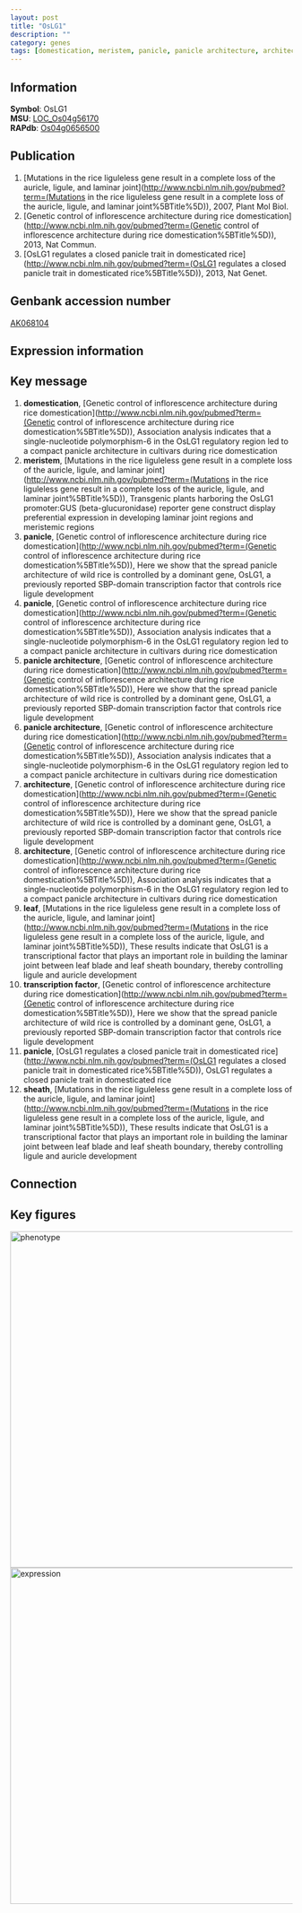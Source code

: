 ```yaml
---
layout: post
title: "OsLG1"
description: ""
category: genes
tags: [domestication, meristem, panicle, panicle architecture, architecture, leaf, transcription factor, sheath, Gene]
---
```


## Information
__Symbol__: OsLG1  
__MSU__: [LOC_Os04g56170](http://rice.plantbiology.msu.edu/cgi-bin/ORF_infopage.cgi?orf=LOC_Os04g56170)  
__RAPdb__: [Os04g0656500](http://rapdb.dna.affrc.go.jp/viewer/gbrowse_details/irgsp1?name=Os04g0656500)  

## Publication
1. [Mutations in the rice liguleless gene result in a complete loss of the auricle, ligule, and laminar joint](http://www.ncbi.nlm.nih.gov/pubmed?term=(Mutations in the rice liguleless gene result in a complete loss of the auricle, ligule, and laminar joint%5BTitle%5D)), 2007, Plant Mol Biol.
2. [Genetic control of inflorescence architecture during rice domestication](http://www.ncbi.nlm.nih.gov/pubmed?term=(Genetic control of inflorescence architecture during rice domestication%5BTitle%5D)), 2013, Nat Commun.
3. [OsLG1 regulates a closed panicle trait in domesticated rice](http://www.ncbi.nlm.nih.gov/pubmed?term=(OsLG1 regulates a closed panicle trait in domesticated rice%5BTitle%5D)), 2013, Nat Genet.

## Genbank accession number
[AK068104](http://www.ncbi.nlm.nih.gov/nuccore/AK068104)

## Expression information

## Key message
1. __domestication__, [Genetic control of inflorescence architecture during rice domestication](http://www.ncbi.nlm.nih.gov/pubmed?term=(Genetic control of inflorescence architecture during rice domestication%5BTitle%5D)),  Association analysis indicates that a single-nucleotide polymorphism-6 in the OsLG1 regulatory region led to a compact panicle architecture in cultivars during rice domestication
2. __meristem__, [Mutations in the rice liguleless gene result in a complete loss of the auricle, ligule, and laminar joint](http://www.ncbi.nlm.nih.gov/pubmed?term=(Mutations in the rice liguleless gene result in a complete loss of the auricle, ligule, and laminar joint%5BTitle%5D)),  Transgenic plants harboring the OsLG1 promoter:GUS (beta-glucuronidase) reporter gene construct display preferential expression in developing laminar joint regions and meristemic regions
3. __panicle__, [Genetic control of inflorescence architecture during rice domestication](http://www.ncbi.nlm.nih.gov/pubmed?term=(Genetic control of inflorescence architecture during rice domestication%5BTitle%5D)),  Here we show that the spread panicle architecture of wild rice is controlled by a dominant gene, OsLG1, a previously reported SBP-domain transcription factor that controls rice ligule development
4. __panicle__, [Genetic control of inflorescence architecture during rice domestication](http://www.ncbi.nlm.nih.gov/pubmed?term=(Genetic control of inflorescence architecture during rice domestication%5BTitle%5D)),  Association analysis indicates that a single-nucleotide polymorphism-6 in the OsLG1 regulatory region led to a compact panicle architecture in cultivars during rice domestication
5. __panicle architecture__, [Genetic control of inflorescence architecture during rice domestication](http://www.ncbi.nlm.nih.gov/pubmed?term=(Genetic control of inflorescence architecture during rice domestication%5BTitle%5D)),  Here we show that the spread panicle architecture of wild rice is controlled by a dominant gene, OsLG1, a previously reported SBP-domain transcription factor that controls rice ligule development
6. __panicle architecture__, [Genetic control of inflorescence architecture during rice domestication](http://www.ncbi.nlm.nih.gov/pubmed?term=(Genetic control of inflorescence architecture during rice domestication%5BTitle%5D)),  Association analysis indicates that a single-nucleotide polymorphism-6 in the OsLG1 regulatory region led to a compact panicle architecture in cultivars during rice domestication
7. __architecture__, [Genetic control of inflorescence architecture during rice domestication](http://www.ncbi.nlm.nih.gov/pubmed?term=(Genetic control of inflorescence architecture during rice domestication%5BTitle%5D)),  Here we show that the spread panicle architecture of wild rice is controlled by a dominant gene, OsLG1, a previously reported SBP-domain transcription factor that controls rice ligule development
8. __architecture__, [Genetic control of inflorescence architecture during rice domestication](http://www.ncbi.nlm.nih.gov/pubmed?term=(Genetic control of inflorescence architecture during rice domestication%5BTitle%5D)),  Association analysis indicates that a single-nucleotide polymorphism-6 in the OsLG1 regulatory region led to a compact panicle architecture in cultivars during rice domestication
9. __leaf__, [Mutations in the rice liguleless gene result in a complete loss of the auricle, ligule, and laminar joint](http://www.ncbi.nlm.nih.gov/pubmed?term=(Mutations in the rice liguleless gene result in a complete loss of the auricle, ligule, and laminar joint%5BTitle%5D)),  These results indicate that OsLG1 is a transcriptional factor that plays an important role in building the laminar joint between leaf blade and leaf sheath boundary, thereby controlling ligule and auricle development
10. __transcription factor__, [Genetic control of inflorescence architecture during rice domestication](http://www.ncbi.nlm.nih.gov/pubmed?term=(Genetic control of inflorescence architecture during rice domestication%5BTitle%5D)),  Here we show that the spread panicle architecture of wild rice is controlled by a dominant gene, OsLG1, a previously reported SBP-domain transcription factor that controls rice ligule development
11. __panicle__, [OsLG1 regulates a closed panicle trait in domesticated rice](http://www.ncbi.nlm.nih.gov/pubmed?term=(OsLG1 regulates a closed panicle trait in domesticated rice%5BTitle%5D)), OsLG1 regulates a closed panicle trait in domesticated rice
12. __sheath__, [Mutations in the rice liguleless gene result in a complete loss of the auricle, ligule, and laminar joint](http://www.ncbi.nlm.nih.gov/pubmed?term=(Mutations in the rice liguleless gene result in a complete loss of the auricle, ligule, and laminar joint%5BTitle%5D)),  These results indicate that OsLG1 is a transcriptional factor that plays an important role in building the laminar joint between leaf blade and leaf sheath boundary, thereby controlling ligule and auricle development

## Connection

## Key figures
<img src="http://ricencode.github.io/images/OsLG1.pheno.png" alt="phenotype"  style="width: 600px;"/>

<img src="http://ricencode.github.io/images/OsLG1.exp.png" alt="expression"  style="width: 600px;"/>



